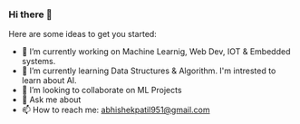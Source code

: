 ### Hi there 👋

<!--
**abhishekpatil07/abhishekpatil07** is a ✨ _special_ ✨ repository because its `README.md` (this file) appears on your GitHub profile.-->

Here are some ideas to get you started:

- 🔭 I’m currently working on Machine Learnig, Web Dev, IOT & Embedded systems.
- 🌱 I’m currently learning Data Structures & Algorithm. I'm intrested to learn about AI.
- 👯 I’m looking to collaborate on ML Projects
- 💬 Ask me about 
- 📫 How to reach me: abhishekpatil951@gmail.com
